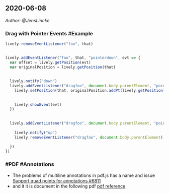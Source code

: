 ## 2020-06-08
*Author: @JensLincke*


### Drag with Pointer Events #Example

```javascript
lively.removeEventListener("foo", that)
  

lively.addEventListener("foo", that, "pointerdown", evt => {
  var offset = lively.getPosition(evt)
  var originalPosition = lively.getPosition(that)
  
  
  lively.notify("down")
  lively.addEventListener("dragfoo", document.body.parentElement, "pointermove", evt => {
    lively.setPosition(that, originalPosition.addPt(lively.getPosition(evt).subPt(offset)))
    
    
    lively.showEvent(evt)
  })
                          
                          
  lively.addEventListener("dragfoo", document.body.parentElement, "pointerup", evt => {
  
    lively.notify("up")
    lively.removeEventListener("dragfoo", document.body.parentElement)
  
  })
})
```


### #PDF #Annotations

- The problems of multiline annotations in pdf.js has a name and issue [Support quad points for annotations #6811](https://github.com/mozilla/pdf.js/issues/6811)
- and it it is document in the following pdf [pdf reference](https://www.adobe.com/content/dam/acom/en/devnet/acrobat/pdfs/pdf_reference_1-7.pdf#page=634&zoom=auto,-246,530)